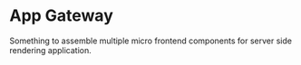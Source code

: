 App Gateway
===

Something to assemble multiple micro frontend components for server side rendering application.